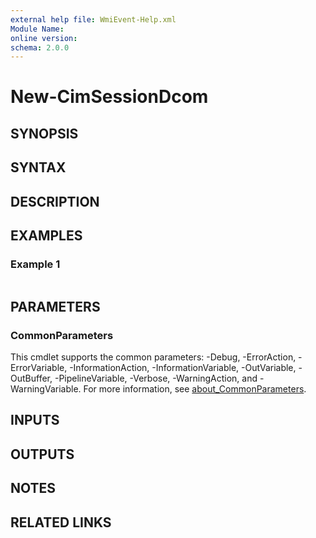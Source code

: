 ```yaml
---
external help file: WmiEvent-Help.xml
Module Name:
online version:
schema: 2.0.0
---
```


# New-CimSessionDcom

## SYNOPSIS

## SYNTAX

## DESCRIPTION

## EXAMPLES

### Example 1
```powershell

```



## PARAMETERS

### CommonParameters
This cmdlet supports the common parameters: -Debug, -ErrorAction, -ErrorVariable, -InformationAction, -InformationVariable, -OutVariable, -OutBuffer, -PipelineVariable, -Verbose, -WarningAction, and -WarningVariable. For more information, see [about_CommonParameters](http://go.microsoft.com/fwlink/?LinkID=113216).

## INPUTS

## OUTPUTS

## NOTES

## RELATED LINKS
